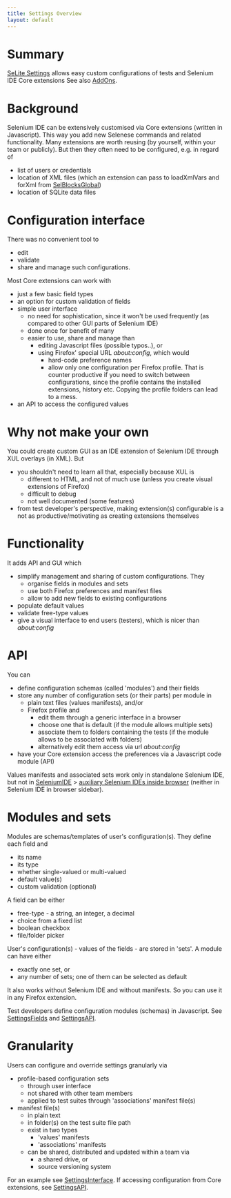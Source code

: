 ```yaml
---
title: Settings Overview
layout: default
---
```


# Summary #
[SeLite Settings](https://addons.mozilla.org/en-US/firefox/addon/selite-settings/versions/) allows easy custom configurations of tests and Selenium IDE Core extensions See also [AddOns](AddOns).

# Background #
Selenium IDE can be extensively customised via Core extensions (written in Javascript). This way you add new Selenese commands and related functionality. Many extensions are worth reusing (by yourself, within your team or publicly). But then they often need to be configured, e.g. in regard of

  * list of users or credentials
  * location of XML files (which an extension can pass to loadXmlVars and forXml from [SelBlocksGlobal](SelBlocksGlobal))
  * location of SQLite data files

# Configuration interface #
There was no convenient tool to

  * edit
  * validate
  * share and manage
such configurations.

Most Core extensions can work with

  * just a few basic field types
  * an option for custom validation of fields
  * simple user interface
    * no need for sophistication, since it won't be used frequently (as compared to other GUI parts of Selenium IDE)
    * done once for benefit of many
    * easier to use, share and manage than
      * editing Javascript files (possible typos..), or
      * using Firefox' special URL <i>about:config</i>, which would
        * hard-code preference names
        * allow only one configuration per Firefox profile. That is counter productive if you need to switch between configurations, since the profile contains the installed extensions, history etc. Copying the profile folders can lead to a mess.
  * an API to access the configured values

# Why not make your own #
You could create custom GUI as an IDE extension of Selenium IDE through XUL overlays (in XML). But

  * you shouldn't need to learn all that, especially because XUL is
    * different to HTML, and not of much use (unless you create visual extensions of Firefox)
    * difficult to debug
    * not well documented (some features)
  * from test developer's perspective, making extension(s) configurable is a not as productive/motivating as creating extensions themselves

# Functionality #
It adds API and GUI which

  * simplify management and sharing of custom configurations. They
    * organise fields in modules and sets
    * use both Firefox preferences and manifest files
    * allow to add new fields to existing configurations
  * populate default values
  * validate free-type values
  * give a visual interface to end users (testers), which is nicer than <i>about:config</i>

# API #
You can

  * define configuration schemas (called 'modules') and their fields
  * store any number of configuration sets (or their parts) per module in
    * plain text files (values manifests), and/or
    * Firefox profile and
      * edit them through a generic interface in a browser
      * choose one that is default (if the module allows multiple sets)
      * associate them to folders containing the tests (if the module allows to be associated with folders)
      * alternatively edit them access via url <i>about:config</i>
  * have your Core extension access the preferences via a Javascript code module (API)

Values manifests and associated sets work only in standalone Selenium IDE, but not in [SeleniumIDE](SeleniumIDE) > [auxiliary Selenium IDEs inside browser](SeleniumIDE#auxiliary-selenium_ides-inside-browser) (neither in Selenium IDE in browser sidebar).

# Modules and sets #
Modules are schemas/templates of user's configuration(s). They define each field and

  * its  name
  * its type
  * whether single-valued or multi-valued
  * default value(s)
  * custom validation (optional)

A field can be either

  * free-type - a string, an integer, a decimal
  * choice from a fixed list
  * boolean checkbox
  * file/folder picker

User's configuration(s) - values of the fields - are stored in 'sets'. A module can have either

  * exactly one set, or
  * any number of sets; one of them can be selected as default

It also works without Selenium IDE and without manifests. So you can use it in any Firefox extension.

Test developers define configuration modules (schemas) in Javascript. See [SettingsFields](SettingsFields) and [SettingsAPI](SettingsAPI).

# Granularity #
Users can configure and override settings granularly via

  * profile-based configuration sets
    * through user interface
    * not shared with other team members
    * applied to test suites through 'associations' manifest file(s)
  * manifest file(s)
    * in plain text
    * in folder(s) on the test suite file path
    * exist in two types
      * 'values' manifests
      * 'associations' manifests
    * can be shared, distributed and updated within a team via
      * a shared drive, or
      * source versioning system

For an example see [SettingsInterface](SettingsInterface). If accessing configuration from Core extensions, see [SettingsAPI](SettingsAPI).